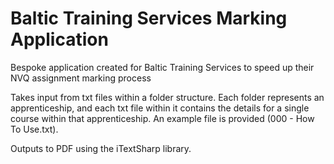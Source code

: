 # Baltic Training Services Marking Application
Bespoke application created for Baltic Training Services to speed up their NVQ assignment marking process

Takes input from txt files within a folder structure. Each folder represents an apprenticeship, and each txt file within it contains the details for a single course within that apprenticeship. An example file is provided (000 - How To Use.txt).
    
Outputs to PDF using the iTextSharp library.
